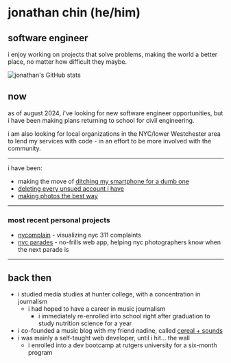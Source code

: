 # jonathan chin (he/him)

## software engineer

i enjoy working on projects that solve problems, making the world a better place, no matter how difficult they maybe.

![jonathan's GitHub stats](https://github-readme-stats-sigma-five.vercel.app/api?username=chinjon&count_private=true&theme=onedark)

## now

as of august 2024, i've looking for new software engineer opportunities, but i have been making plans returning to school for civil engineering. 

i am also looking for local organizations in the NYC/lower Westchester area to lend my services with code - in an effort to be more involved with the community.

***

i have been: 

* making the move of [ditching my smartphone for a dumb one](https://www.jonathanch.in/trying-to-replace-my-smartphone-with-a-dumb-phone/)
* [deleting every unsued account i have](https://www.jonathanch.in/deleting-old-unused-accounts-is-harder-than-it-needs-to-be/)
* [making photos the best way](https://www.jonathanch.in/my-black-and-white-film-home-development-setup/)

***

### most recent personal projects

* [nycomplain](https://nyc-complain.netlify.app/) - visualizing nyc 311 complaints
* [nyc parades](https://nyc-parades.netlify.app/) - no-frills web app, helping nyc photographers know when the next parade is

***

## back then

* i studied media studies at hunter college, with a concentration in journalism
  * i had hoped to have a career in music journalism
    * i immediately re-enrolled into school right after graduation to study nutrition science for a year
* i co-founded a music blog with my friend nadine, called [cereal + sounds](https://www.cerealandsounds.com)
* i was mainly a self-taught web developer, until i hit... the wall
  * i enrolled into a dev bootcamp at rutgers university for a six-month program

